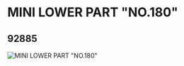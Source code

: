 # MINI LOWER PART "NO.180"
## 92885
![MINI LOWER PART "NO.180"](https://lc-www-live-s.legocdn.com/media/bricks/5/2/4597602.jpg)